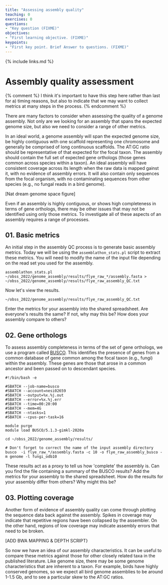 ```yaml
---
title: "Assessing assembly quality"
teaching: 0
exercises: 0
questions:
- "Key question (FIXME)"
objectives:
- "First learning objective. (FIXME)"
keypoints:
- "First key point. Brief Answer to questions. (FIXME)"
---
```


{% include links.md %}

# Assembly quality assessment

{% comment %} I think it's important to have this step here rather than last for a) timing reasons, but also to indicate that we may want to collect metrics at many steps in the process. {% endcomment %}

There are many factors to consider when assessing the quality of a genome assembly. Not only are we looking for an assembly that spans the expected genome size, but also we need to consider a range of other metrics.

In an ideal world, a genome assembly will span the expected genome size, be highly contiguous with one scaffold representing one chromosome and generally be comprised of long continuous scaffolds. The AT:GC ratio should be representative of that expected for the focal taxon. The assembly should contain the full set of expected gene orthologs (those genes common across species within a taxon). An ideal assembly will have consistent coverage across its length when the raw data is mapped gainst it, with no evidence of assembly errors. It will also contain only sequences from the focal organism, with no contaminating sequences from other species (e.g., no fungal reads in a bird genome).

[Nat dream genome space figure]

Even if an assembly is highly contiguous, or shows high completeness in terms of gene orthologs, there may be other issues that may not be identified using only those metrics. To investigate all of these aspects of an assembly requires a range of processes. 

## 01. Basic metrics

An initial step in the assembly QC process is to generate basic assembly metrics. Today we will be using the `assemblathon_stats.pl` script to extract these metrics. You will need to modify the name of the input file depending on the read set you used for the assembly.

```
assemblathon_stats.pl ~/obss_2022/genome_assembly/results/flye_raw_*/assembly.fasta > ~/obss_2022/genome_assembly/results/flye_raw_assembly_QC.txt
```

Now let's view the results.

```
~/obss_2022/genome_assembly/results/flye_raw_assembly_QC.txt
```

Enter the metrics for your assembly into the shared spreadsheet. Are everyone's results the same? If not, why may this be? How does your assembly compare to others? 

## 02. Gene orthologs

To assess assembly completeness in terms of the set of gene orthologs, we use a program called [BUSCO](https://busco.ezlab.org/). This identifies the presence of genes from a common database of gene common among the focal taxon (e.g., fungi) within the assembly. These genes are those that arose in a common ancestor and been passed on to descendant species.  

```
#!/bin/bash -e

#SBATCH --job-name=busco
#SBATCH --account=nesi02659
#SBATCH --output=%x.%j.out
#SBATCH --error=%x.%j.err
#SBATCH --time=00:20:00
#SBATCH --mem=4G
#SBATCH --ntasks=1
#SBATCH --cpus-per-task=16

module purge
module load BUSCO/5.1.3-gimkl-2020a

cd ~/obss_2022/genome_assembly/results/ 

# Don't forget to correct the name of the input assembly directory
busco  -i flye_raw_*/assembly.fasta -c 10 -o flye_raw_assembly_busco -m genome -l fungi_odb10
```

These results act as a proxy to tell us how 'complete' the assembly is. Can you find the file containing a summary of the BUSCO results? Add the metrics for your assembly to the shared spreadsheet. How do the results for your assembly differ from others? Why might this be?

## 03. Plotting coverage

Another form of evidence of assembly quality can come through plotting the sequence data back against the assembly. Spikes in coverage may indicate that repetitive regions have been collapsed by the assembler. On the other hand, regions of low coverage may indicate assembly errors that need to be broken.


[ADD BWA MAPPING & DEPTH SCRIPT}

So now we have an idea of our assembly characteristics. It can be useful to compare these metrics against those for other closely related taxa in the published literature. Like genome size, there may be some genome characteristics that are inherent to a taxon. For example, birds have highly conserved genomes, so we expect all bird genome assemblies to be around 1-1.5 Gb, and to see a particular skew to the AT:GC ratios. 
